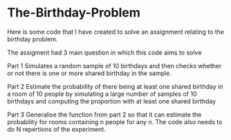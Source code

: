 # The-Birthday-Problem
Here is some code that I have created to solve an assignment relating to the birthday problem.

The assigment had 3 main question in which this code aims to solve 

Part 1 
Simulates a random sample of 10 birthdays and then checks whether or not there is one or more shared birthday in the sample. 

Part 2
Estimate the probability of there being at least one shared birthday in a room of 10 people by simulating a large number of samples of 10 birthdays and computing the proportion
with at least one shared birthday

Part 3
Generalise the function from part 2 so that it can estimate the probability for rooms containing n people for any n. The code also needs to do N repertions of the experiment.
